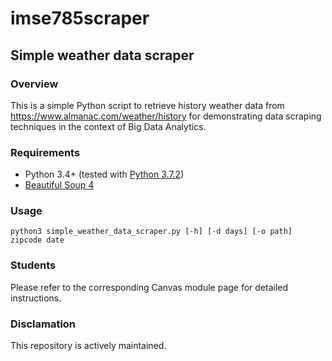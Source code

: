 # imse785scraper

## Simple weather data scraper

### Overview
This is a simple Python script to retrieve history weather data from https://www.almanac.com/weather/history for demonstrating data scraping techniques in the context of Big Data Analytics.

### Requirements
  - Python 3.4+ (tested with [Python 3.7.2](https://www.python.org/downloads/release/python-372/))
  - [Beautiful Soup 4](https://www.crummy.com/software/BeautifulSoup/bs4/doc/)

### Usage
```
python3 simple_weather_data_scraper.py [-h] [-d days] [-o path] zipcode date
```

### Students
Please refer to the corresponding Canvas module page for detailed instructions.

### Disclamation
This repository is actively maintained.    
